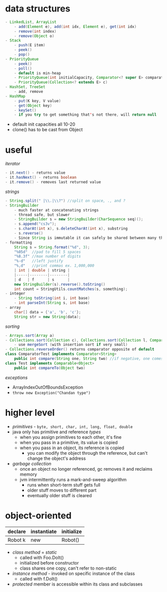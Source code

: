 # data structures

```java
- LinkedList, ArrayList
	- add(Element e), add(int idx, Element e), get(int idx)
	- remove(int index)
	- remove(Object o)
- Stack
	- push(E item)
	- peek()
	- pop()
- PriorityQueue
	- peek()
	- poll()
	- default is min-heap
	- PriorityQueue(int initialCapacity, Comparator<? super E> comparator)
	- PriorityQueue(Collection<? extends E> c)
- HashSet, TreeSet
	- add, remove
- HashMap
	- put(K key, V value)
	- get(Object key)
	- keySet()
	- if you try to get something that's not there, will return null
```
- default init capacities all 10-20
- clone() has to be cast from Object

# useful
*iterator*

```java
- it.next() - returns value
- it.hasNext() - returns boolean
- it.remove() - removes last returned value
```

*strings*

```java
- String.split(" |\\.|\\?") //split on space, ., and ?
- StringBuilder
	- much faster at concatenating strings
	- thread safe, but slower
	- StringBuilder s = new StringBuilder(CharSequence seq)();
	- s.append("cs3v");
	- s.charAt(int x), s.deleteCharAt(int x), substring
	- s.reverse()
	- Since String is immutable it can safely be shared between many threads
- formatting
	String s = String.format("%d", 3); 
	"%05d"	//pad to fill 5 spaces
	"%8.3f" //max number of digits
	"%-d"	//left justify
	"%,d" 	//print commas ex. 1,000,000
	| int | double | string |
	|-----|--------|--------|
	| d   | f      | s      |
	new StringBuilder(s).reverse().toString()
	int count = StringUtils.countMatches(s, something);
- integer
	- String toString(int i, int base)
	- int parseInt(String s, int base)
- array
	char[] data = {'a', 'b', 'c'};
	String str = new String(data);
```

*sorting*

```java
- Arrays.sort(Array a)
- Collections.sort(Collection c), Collections.sort(Collection l, Comparator c)
	- use mergeSort (with insertion sort if very small)
- Collections.reverseOrder() returns comparator opposite of default
class ComparatorTest implements Comparator<String>
	public int compare(String one, String two) //if negative, one comes first
class Test implements Comparable<Object>
	public int compareTo(Object two) 
```

*exceptions*
- ArrayIndexOutOfBoundsException
- `throw new Exception("Chandan type")`

# higher level
- *primitives* - `byte, short, char, int, long, float, double`
- java only has primitive and reference *types*
	- when you assign primitives to each other, it's fine
	- when you pass in a primitive, its value is copied
	- when you pass in an object, its reference is copied
		- you can modify the object through the reference, but can't change the object's address
- *garbage collection*
	- once an object no longer referenced, gc removes it and reclaims memory
	- jvm intermittently runs a mark-and-sweep algorithm
		- runs when short-term stuff gets full
		- older stuff moves to different part
		- eventually older stuff is cleared

# object-oriented
| declare | instantiate | initialize |
|---------|-------------|------------|
| Robot k | new         | Robot()    |
- *class method* = *static*
	- called with Foo.DoIt()
	- initialized before constructor
	- class shares one copy, can't refer to non-static
- *instance method* - invoked on specific instance of the class
	-  called with f.DoIt()
- *protected* member is accessible within its class and subclasses